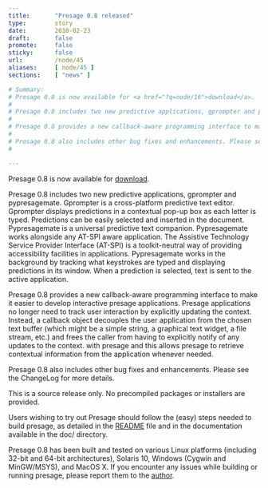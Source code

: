 ```yaml
---
title:       "Presage 0.8 released"
type:        story
date:        2010-02-23
draft:       false
promote:     false
sticky:      false
url:         /node/45
aliases:     [ node/45 ]
sections:    [ "news" ]

# Summary:
# Presage 0.8 is now available for <a href="?q=node/16">download</a>.
# 
# Presage 0.8 includes two new predictive applications, gprompter and pypresagemate. Gprompter is a cross-platform predictive text editor. Gprompter displays predictions in a contextual pop-up box as each letter is typed. Predictions can be easily selected and inserted in the document. Pypresagemate is a universal predictive text companion. Pypresagemate works alongside any AT-SPI aware application. The Assistive Technology Service Provider Interface (AT-SPI) is a toolkit-neutral way of providing accessibility facilities in applications. Pypresagemate works in the background by tracking what keystrokes are typed and displaying predictions in its window. When a prediction is selected, text is sent to the active application.
# 
# Presage 0.8 provides a new callback-aware programming interface to make it easier to develop interactive presage applications. Presage applications no longer need to track user interaction by explicitly updating the context. Instead, a callback object decouples the user application from the chosen text buffer (which might be a simple string, a graphical text widget, a file stream, etc.) and frees the caller from having to explicitly notify of any updates to the context.  with presage and this allows presage to retrieve contextual information from the application whenever needed.
# 
# Presage 0.8 also includes other bug fixes and enhancements. Please see the ChangeLog for more details.
# 

---
```

Presage 0.8 is now available for <a href="?q=node/16">download</a>.

Presage 0.8 includes two new predictive applications, gprompter and pypresagemate. Gprompter is a cross-platform predictive text editor. Gprompter displays predictions in a contextual pop-up box as each letter is typed. Predictions can be easily selected and inserted in the document. Pypresagemate is a universal predictive text companion. Pypresagemate works alongside any AT-SPI aware application. The Assistive Technology Service Provider Interface (AT-SPI) is a toolkit-neutral way of providing accessibility facilities in applications. Pypresagemate works in the background by tracking what keystrokes are typed and displaying predictions in its window. When a prediction is selected, text is sent to the active application.

Presage 0.8 provides a new callback-aware programming interface to make it easier to develop interactive presage applications. Presage applications no longer need to track user interaction by explicitly updating the context. Instead, a callback object decouples the user application from the chosen text buffer (which might be a simple string, a graphical text widget, a file stream, etc.) and frees the caller from having to explicitly notify of any updates to the context.  with presage and this allows presage to retrieve contextual information from the application whenever needed.

Presage 0.8 also includes other bug fixes and enhancements. Please see the ChangeLog for more details.

<!--more-->
<!--break-->
This is a source release only. No precompiled packages or installers are provided.

Users wishing to try out Presage should follow the (easy) steps needed to build presage, as detailed in the <a href="presage/trunk/README">README</a> file and in the documentation available in the doc/ directory.

Presage 0.8 has been built and tested on various Linux platforms (including 32-bit and 64-bit architectures), Solaris 10, Windows (Cygwin and MinGW/MSYS), and MacOS X. If you encounter any issues while building or running presage, please report them to the <a href="?q=node/19">author</a>.
